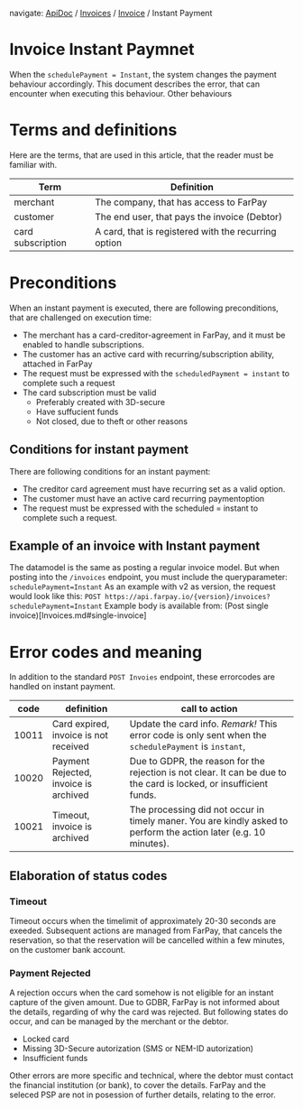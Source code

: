 navigate: [ApiDoc](../../Readme) / [Invoices](../Invoices.md) / [Invoice](Invoice.md) / Instant Payment

# Invoice Instant Paymnet

When the `schedulePayment = Instant`, the system changes the payment behaviour accordingly. This document describes the error, that can encounter when executing this behaviour.
Other behaviours 

# Terms and definitions

Here are the terms, that are used in this article, that the reader must be familiar with.

| Term              | Definition                                           |
|-------------------|------------------------------------------------------|
| merchant          | The company, that has access to FarPay               |
| customer          | The end user, that pays the invoice (Debtor)         |
| card subscription | A card, that is registered with the recurring option |

# Preconditions
When an instant payment is executed, there are following preconditions, that are challenged on execution time:
* The merchant has a card-creditor-agreement in FarPay, and it must be enabled to handle subscriptions.
* The customer has an active card with recurring/subscription ability, attached in FarPay
* The request must be expressed with the `scheduledPayment = instant` to complete such a request
* The card subscription must be valid 
  * Preferably created with 3D-secure
  * Have suffucient funds
  * Not closed, due to theft or other reasons
 
## Conditions for instant payment
There are following conditions for an instant payment:
* The creditor card agreement must have recurring set as a valid option.
* The customer must have an active card recurring paymentoption
* The request must be expressed with the scheduled = instant to complete such a request.

## Example of an invoice with Instant payment
The datamodel is the same as posting a regular invoice model. But when posting into the `/invoices` endpoint, you must include the queryparameter: `schedulePayment=Instant`
As an example with v2 as version, the request would look like this:
`POST https://api.farpay.io/{version}/invoices?schedulePayment=Instant`
Example body is available from: (Post single invoice)[Invoices.md#single-invoice]


# Error codes and meaning
In addition to the standard `POST Invoies` endpoint, these errorcodes are handled on instant payment.

| code  | definition                            | call to action                                                                                                      |
|-------|---------------------------------------|---------------------------------------------------------------------------------------------------------------------|
| 10011 | Card expired, invoice is not received | Update the card info. _Remark!_ This error code is only sent when the `schedulePayment` is `instant`,               |
| 10020 | Payment Rejected, invoice is archived | Due to GDPR, the reason for the rejection is not clear. It can be due to the card is locked, or insufficient funds. |
| 10021 | Timeout, invoice is archived          | The processing did not occur in timely maner. You are kindly asked to perform the action later (e.g. 10 minutes).   |

## Elaboration of status codes
### Timeout
Timeout occurs when the timelimit of approximately 20-30 seconds are exeeded. Subsequent actions are managed from FarPay, that cancels the reservation, so that the reservation will be cancelled within a few minutes, on the customer bank account.

### Payment Rejected
A rejection occurs when the card somehow is not eligible for an instant capture of the given amount. Due to GDBR, FarPay is not informed about the details, regarding of why the card was rejected. But following states do occur, and can be managed by the merchant or the debtor.
* Locked card
* Missing 3D-Secure autorization (SMS or NEM-ID autorization)
* Insufficient funds

Other errors are more specific and technical, where the debtor must contact the financial institution (or bank), to cover the details. FarPay and the seleced PSP are not in posession of further details, relating to the error.
